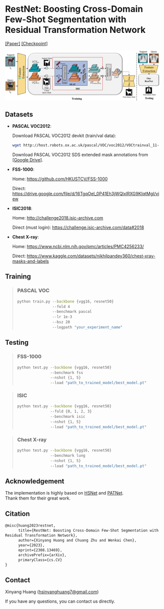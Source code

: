 # RestNet: Boosting Cross-Domain Few-Shot Segmentation with Residual Transformation Network
[[Paper]](https://arxiv.org/abs/2308.13469)
[[Checkpoint]](https://drive.google.com/drive/folders/18nvsICSZziMIddKNvnyQjZpDWhblByu8?usp=sharing)

<p align="middle">
    <img src="image/overview.png">
</p>

## Datasets

* **PASCAL VOC2012**:

    Download PASCAL VOC2012 devkit (train/val data):
    ```bash
    wget http://host.robots.ox.ac.uk/pascal/VOC/voc2012/VOCtrainval_11-May-2012.tar
    ```
    Download PASCAL VOC2012 SDS extended mask annotations from [[Google Drive](https://drive.google.com/file/d/10zxG2VExoEZUeyQl_uXga2OWHjGeZaf2/view?usp=sharing)].

* **FSS-1000**:

    Home: https://github.com/HKUSTCV/FSS-1000

    Direct: https://drive.google.com/file/d/16TgqOeI_0P41Eh3jWQlxlRXG9KIqtMgI/view

* **ISIC2018**:

    Home: http://challenge2018.isic-archive.com

    Direct (must login): https://challenge.isic-archive.com/data#2018

* **Chest X-ray**:

    Home: https://www.ncbi.nlm.nih.gov/pmc/articles/PMC4256233/

    Direct: https://www.kaggle.com/datasets/nikhilpandey360/chest-xray-masks-and-labels


## Training
> ### PASCAL VOC
> ```bash
> python train.py --backbone {vgg16, resnet50} 
>                 --fold 4 
>                 --benchmark pascal
>                 --lr 1e-3
>                 --bsz 20
>                 --logpath "your_experiment_name"
> ```

## Testing
> ### FSS-1000
> ```bash
> python test.py --backbone {vgg16, resnet50} 
>                --benchmark fss 
>                --nshot {1, 5} 
>                --load "path_to_trained_model/best_model.pt"
> ```

> ### ISIC
> ```bash
> python test.py --backbone {vgg16, resnet50} 
>                --fold {0, 1, 2, 3} 
>                --benchmark isic 
>                --nshot {1, 5} 
>                --load "path_to_trained_model/best_model.pt"
> ```

> ### Chest X-ray
> ```bash
> python test.py --backbone {vgg16, resnet50} 
>                --benchmark lung 
>                --nshot {1, 5} 
>                --load "path_to_trained_model/best_model.pt"
> ```



## Acknowledgement
The implementation is highly based on [HSNet](https://github.com/juhongm999/hsnet) and [PATNet](https://github.com/slei109/PATNet/tree/master). <br>
Thank them for their great work.


## Citation
```shell
@misc{huang2023restnet,
      title={RestNet: Boosting Cross-Domain Few-Shot Segmentation with Residual Transformation Network}, 
      author={Xinyang Huang and Chuang Zhu and Wenkai Chen},
      year={2023},
      eprint={2308.13469},
      archivePrefix={arXiv},
      primaryClass={cs.CV}
}
```

## Contact

Xinyang Huang ([hsinyanghuang7@gmail.com](hsinyanghuang7@gmail.com))

If you have any questions, you can contact us directly.

